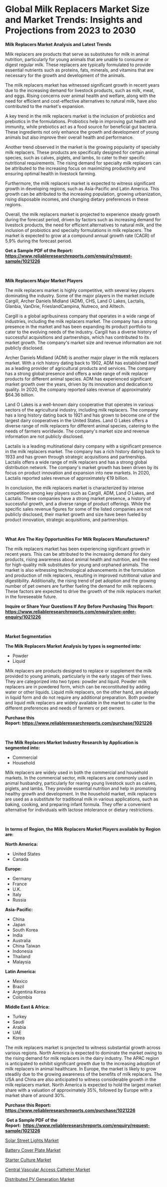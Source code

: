 <p><h1>Global Milk Replacers Market Size and Market Trends: Insights and Projections from 2023 to 2030</h1></p><p><strong>Milk Replacers Market Analysis and Latest Trends</strong></p>
<p><p>Milk replacers are products that serve as substitutes for milk in animal nutrition, particularly for young animals that are unable to consume or digest regular milk. These replacers are typically formulated to provide essential nutrients such as proteins, fats, minerals, and vitamins that are necessary for the growth and development of the animals.</p><p>The milk replacers market has witnessed significant growth in recent years due to the increasing demand for livestock products, such as milk, meat, and eggs. Rising concerns over animal health and welfare, along with the need for efficient and cost-effective alternatives to natural milk, have also contributed to the market's expansion.</p><p>A key trend in the milk replacers market is the inclusion of probiotics and prebiotics in the formulations. Probiotics help in improving gut health and immunity, while prebiotics act as a food source for beneficial gut bacteria. These ingredients not only enhance the growth and development of young animals but also improve their overall health and performance.</p><p>Another trend observed in the market is the growing popularity of specialty milk replacers. These products are specifically designed for certain animal species, such as calves, piglets, and lambs, to cater to their specific nutritional requirements. The rising demand for specialty milk replacers can be attributed to the increasing focus on maximizing productivity and ensuring optimal health in livestock farming.</p><p>Furthermore, the milk replacers market is expected to witness significant growth in developing regions, such as Asia-Pacific and Latin America. This growth can be attributed to the increasing population, growing urbanization, rising disposable incomes, and changing dietary preferences in these regions.</p><p>Overall, the milk replacers market is projected to experience steady growth during the forecast period, driven by factors such as increasing demand for livestock products, the need for efficient alternatives to natural milk, and the inclusion of probiotics and specialty formulations in milk replacers. The market is expected to grow at a compound annual growth rate (CAGR) of 5.9% during the forecast period.</p></p>
<p><strong>Get a Sample PDF of the Report:&nbsp; <a href="https://www.reliableresearchreports.com/enquiry/request-sample/1021226">https://www.reliableresearchreports.com/enquiry/request-sample/1021226</a></strong></p>
<p>&nbsp;</p>
<p><strong>Milk Replacers Major Market Players</strong></p>
<p><p>The milk replacers market is highly competitive, with several key players dominating the industry. Some of the major players in the market include Cargill, Archer Daniels Midland (ADM), CHS, Land O Lakes, Lactalis, Glanbia, VanDrie, FrieslandCampina, Nutreco, and Alltech.</p><p>Cargill is a global agribusiness company that operates in a wide range of industries, including the milk replacers market. The company has a strong presence in the market and has been expanding its product portfolio to cater to the evolving needs of the industry. Cargill has a diverse history of successful acquisitions and partnerships, which has contributed to its market growth. The company's market size and revenue information are not publicly disclosed.</p><p>Archer Daniels Midland (ADM) is another major player in the milk replacers market. With a rich history dating back to 1902, ADM has established itself as a leading provider of agricultural products and services. The company has a strong global presence and offers a wide range of milk replacer products for different animal species. ADM has experienced significant market growth over the years, driven by its innovation and dedication to quality. In 2020, the company reported sales revenue of approximately $64.36 billion.</p><p>Land O Lakes is a well-known dairy cooperative that operates in various sectors of the agricultural industry, including milk replacers. The company has a long history dating back to 1921 and has grown to become one of the largest dairy cooperatives in the United States. Land O Lakes offers a diverse range of milk replacers for different animal species, catering to the needs of farmers worldwide. The company's market size and revenue information are not publicly disclosed.</p><p>Lactalis is a leading multinational dairy company with a significant presence in the milk replacers market. The company has a rich history dating back to 1933 and has grown through strategic acquisitions and partnerships. Lactalis offers a wide range of milk replacers and has a strong global distribution network. The company's market growth has been driven by its focus on product innovation and expansion into new markets. In 2020, Lactalis reported sales revenue of approximately €19 billion.</p><p>In conclusion, the milk replacers market is characterized by intense competition among key players such as Cargill, ADM, Land O Lakes, and Lactalis. These companies have a strong market presence, a history of successful growth, and a diverse range of product offerings. While the specific sales revenue figures for some of the listed companies are not publicly disclosed, their market growth and size have been fueled by product innovation, strategic acquisitions, and partnerships.</p></p>
<p>&nbsp;</p>
<p><strong>What Are The Key Opportunities For Milk Replacers Manufacturers?</strong></p>
<p><p>The milk replacers market has been experiencing significant growth in recent years. This can be attributed to the increasing demand for dairy products, rising awareness about animal health and nutrition, and the need for high-quality milk substitutes for young and orphaned animals. The market is also witnessing technological advancements in the formulation and production of milk replacers, resulting in improved nutritional value and digestibility. Additionally, the rising trend of pet adoption and the growing number of pet owners are further fueling the demand for milk replacers. These factors are expected to drive the growth of the milk replacers market in the foreseeable future.</p></p>
<p><strong>Inquire or Share Your Questions If Any Before Purchasing This Report: <a href="https://www.reliableresearchreports.com/enquiry/pre-order-enquiry/1021226">https://www.reliableresearchreports.com/enquiry/pre-order-enquiry/1021226</a></strong></p>
<p>&nbsp;</p>
<p><strong>Market Segmentation</strong></p>
<p><strong>The Milk Replacers Market Analysis by types is segmented into:</strong></p>
<p><ul><li>Powder</li><li>Liquid</li></ul></p>
<p><p>Milk replacers are products designed to replace or supplement the milk provided to young animals, particularly in the early stages of their lives. They are categorized into two types: powder and liquid. Powder milk replacers are in powdered form, which can be reconstituted by adding water or other liquids. Liquid milk replacers, on the other hand, are already in liquid form and do not require any additional preparation. Both powder and liquid milk replacers are widely available in the market to cater to the different preferences and needs of farmers or pet owners.</p></p>
<p><strong>Purchase this Report:&nbsp;<a href="https://www.reliableresearchreports.com/purchase/1021226">https://www.reliableresearchreports.com/purchase/1021226</a></strong></p>
<p>&nbsp;</p>
<p><strong>The Milk Replacers Market Industry Research by Application is segmented into:</strong></p>
<p><ul><li>Commercial</li><li>Household</li></ul></p>
<p><p>Milk replacers are widely used in both the commercial and household markets. In the commercial sector, milk replacers are commonly used in animal husbandry, particularly for rearing young livestock such as calves, piglets, and lambs. They provide essential nutrition and help in promoting healthy growth and development. In the household market, milk replacers are used as a substitute for traditional milk in various applications, such as baking, cooking, and preparing infant formula. They offer a convenient alternative for individuals with lactose intolerance or dietary restrictions.</p></p>
<p>&nbsp;</p>
<p><strong>In terms of Region, the Milk Replacers Market Players available by Region are:</strong></p>
<p>
    <p> <strong> North America: </strong>
        <ul>
            <li>United States</li>
            <li>Canada</li>
        </ul>
        </p> 
    <p> <strong> Europe: </strong>
        <ul>
            <li>Germany</li>
            <li>France</li>
            <li>U.K.</li>
            <li>Italy</li>
            <li>Russia</li>
        </ul>
        </p> 
    <p> <strong> Asia-Pacific: </strong>
        <ul>
            <li>China</li>
            <li>Japan</li>
            <li>South Korea</li>
            <li>India</li>
            <li>Australia</li>
            <li>China Taiwan</li>
            <li>Indonesia</li>
            <li>Thailand</li>
            <li>Malaysia</li>
        </ul>
        </p> 
    <p> <strong> Latin America: </strong>
        <ul>
            <li>Mexico</li>
            <li>Brazil</li>
            <li>Argentina Korea</li>
            <li>Colombia</li>
        </ul>
        </p> 
    <p> <strong> Middle East & Africa: </strong>
        <ul>
            <li>Turkey</li>
            <li>Saudi</li>
            <li>Arabia</li>
            <li>UAE</li>
            <li>Korea</li>
        </ul>
    </p>
    </p>
<p><p>The milk replacers market is projected to witness substantial growth across various regions. North America is expected to dominate the market owing to the rising demand for milk replacers in the dairy industry. The APAC region is anticipated to exhibit significant growth due to the increasing adoption of milk replacers in animal healthcare. In Europe, the market is likely to grow steadily due to the growing awareness of the benefits of milk replacers. The USA and China are also anticipated to witness considerable growth in the milk replacers market. North America is expected to hold the largest market share with a valuation of approximately 35%, followed by Europe with a market share of around 30%.</p></p>
<p><strong>Purchase this Report: <a href="https://www.reliableresearchreports.com/purchase/1021226">https://www.reliableresearchreports.com/purchase/1021226</a></strong></p>
<p>&nbsp;<strong>Get a Sample PDF of the Report:&nbsp;&nbsp;<a href="https://www.reliableresearchreports.com/enquiry/request-sample/1021226">https://www.reliableresearchreports.com/enquiry/request-sample/1021226</a></strong></p>
<p><strong></strong></p>
<p><p><a href="https://medium.com/@giannicrona/solar-street-lights-market-size-growth-forecast-2023-2030-689ced67898e">Solar Street Lights Market</a></p><p><a href="https://www.linkedin.com/pulse/battery-cover-plate-market-research-report-unlocks-analysis-nzrlc/">Battery Cover Plate Market</a></p><p><a href="https://github.com/gdfhhhj/Market-Research-Report-List-1/blob/main/starter-culture-market.md">Starter Culture Market</a></p><p><a href="https://www.reportprime.com/central-vascular-access-catheter-r10686">Central Vascular Access Catheter Market</a></p><p><a href="https://www.linkedin.com/pulse/distributed-pv-generation-market-research-report-unlocks-gktye/">Distributed PV Generation Market</a></p></p>